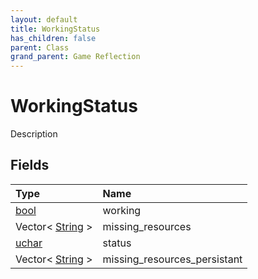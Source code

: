 ```yaml
---
layout: default
title: WorkingStatus
has_children: false
parent: Class
grand_parent: Game Reflection
---
```

# WorkingStatus
Description 

## Fields

| Type | Name |
|:----------|:--------------|
| [bool](/riftbreaker-wiki/docs/game-reflection/components/bool/) | working |
| Vector< [String](/riftbreaker-wiki/docs/game-reflection/components/string/) > | missing_resources |
| [uchar](/riftbreaker-wiki/docs/game-reflection/enums/uchar/) | status |
| Vector< [String](/riftbreaker-wiki/docs/game-reflection/components/string/) > | missing_resources_persistant |


